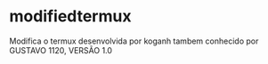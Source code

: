 # modifiedtermux
Modifica o termux desenvolvida por koganh tambem conhecido por GUSTAVO 1120, VERSÃO 1.0

